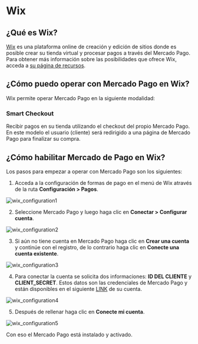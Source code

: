 # Wix

## ¿Qué es Wix?

[Wix](https://es.wix.com/) es una plataforma online de creación y edición de sitios donde es posible crear su tienda virtual y procesar pagos a través del Mercado Pago.
Para obtener más información sobre las posibilidades que ofrece Wix, acceda a [su página de recursos](https://es.wix.com/ecommerce/sell-online).

## ¿Cómo puedo operar con Mercado Pago en Wix?

Wix permite operar Mercado Pago en la siguiente modalidad:

### Smart Checkout

Recibir pagos en su tienda utilizando el checkout del propio Mercado Pago. En este modelo el usuario (cliente) será redirigido a una página de Mercado Pago para finalizar su compra.

## ¿Cómo habilitar Mercado de Pago en Wix?

Los pasos para empezar a operar con Mercado Pago son los siguientes:

1. Acceda a la configuración de formas de pago en el menú de Wix através de la ruta **Configuración > Pagos**.

![wix_configuration1](/images/wix_configuration1.png)

2. Seleccione Mercado Pago y luego haga clic en **Conectar > Configurar cuenta**.

![wix_configuration2](/images/wix_configuration2.png)

3. Si aún no tiene cuenta en Mercado Pago haga clic en **Crear una cuenta** y continúe con el registro, de lo contrario haga clic en **Conecte una cuenta existente**.

![wix_configuration3](/images/wix_configuration3.png)

4. Para conectar la cuenta se solicita dos informaciones: **ID DEL CLIENTE** y **CLIENT_SECRET**. Estos datos son las credenciales de Mercado Pago y están disponibles en el siguiente [LINK]([FAKER][CREDENTIALS][URL_BASIC]) de su cuenta.

![wix_configuration4](/images/wix_configuration4.png)

5. Después de rellenar haga clic en **Conecte mi cuenta**.

![wix_configuration5](/images/wix_configuration5.png)

Con eso el Mercado Pago está instalado y activado.
